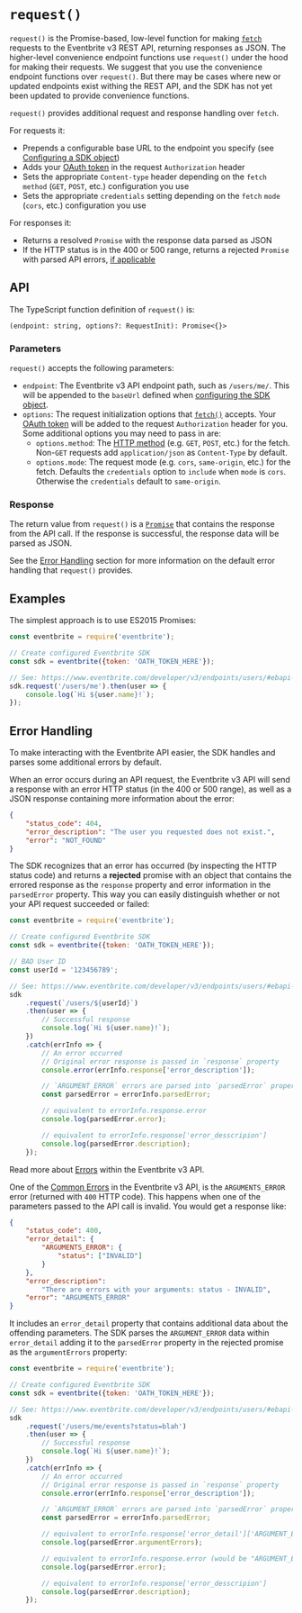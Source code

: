 # `request()`

`request()` is the Promise-based, low-level function for making [`fetch`](https://github.com/matthew-andrews/isomorphic-fetch) requests to the Eventbrite v3 REST API, returning responses as JSON. The higher-level convenience endpoint functions use `request()` under the hood for making their requests. We suggest that you use the convenience endpoint functions over `request()`. But there may be cases where new or updated endpoints exist withing the REST API, and the SDK has not yet been updated to provide convenience functions.

`request()` provides additional request and response handling over `fetch`.

For requests it:

*   Prepends a configurable base URL to the endpoint you specify (see [Configuring a SDK object](./#configuring-a-sdk-object))
*   Adds your [OAuth token](https://www.eventbrite.com/developer/v3/api_overview/authentication/#ebapi-getting-a-token) in the request `Authorization` header
*   Sets the appropriate `Content-type` header depending on the `fetch` `method` (`GET`, `POST`, etc.) configuration you use
*   Sets the appropriate `credentials` setting depending on the `fetch` `mode` (`cors`, etc.) configuration you use

For responses it:

*   Returns a resolved `Promise` with the response data parsed as JSON
*   If the HTTP status is in the 400 or 500 range, returns a rejected `Promise` with parsed API errors, [if applicable](#error-handling)

## API

The TypeScript function definition of `request()` is:

```
(endpoint: string, options?: RequestInit): Promise<{}>
```

### Parameters

`request()` accepts the following parameters:

*   `endpoint`: The Eventbrite v3 API endpoint path, such as `/users/me/`. This will be appended to the `baseUrl` defined when [configuring the SDK object](./#configuring-a-sdk-object).
*   `options`: The request initialization options that [`fetch()`](https://developer.mozilla.org/en-US/docs/Web/API/WindowOrWorkerGlobalScope/fetch) accepts. Your [OAuth token](https://www.eventbrite.com/developer/v3/api_overview/authentication/#ebapi-getting-a-token) will be added to the request `Authorization` header for you. Some additional options you may need to pass in are:
    *   `options.method`: The [HTTP method](https://developer.mozilla.org/en-US/docs/Web/HTTP/Methods) (e.g. `GET`, `POST`, etc.) for the fetch. Non-`GET` requests add `application/json` as `Content-Type` by default.
    *   `options.mode`: The request mode (e.g. `cors`, `same-origin`, etc.) for the fetch. Defaults the `credentials` option to `include` when `mode` is `cors`. Otherwise the `credentials` default to `same-origin`.

### Response

The return value from `request()` is a [`Promise`](https://developer.mozilla.org/en-US/docs/Web/JavaScript/Guide/Using_promises) that contains the response from the API call. If the response is successful, the response data will be parsed as JSON.

See the [Error Handling](#error-handling) section for more information on the default error handling that `request()` provides.

## Examples

The simplest approach is to use ES2015 Promises:

```js
const eventbrite = require('eventbrite');

// Create configured Eventbrite SDK
const sdk = eventbrite({token: 'OATH_TOKEN_HERE'});

// See: https://www.eventbrite.com/developer/v3/endpoints/users/#ebapi-get-users-id
sdk.request('/users/me').then(user => {
    console.log(`Hi ${user.name}!`);
});
```

## Error Handling

To make interacting with the Eventbrite API easier, the SDK handles and parses some additional errors by default.

When an error occurs during an API request, the Eventbrite v3 API will send a response with an error HTTP status (in the 400 or 500 range), as well as a JSON response containing more information about the error:

```json
{
    "status_code": 404,
    "error_description": "The user you requested does not exist.",
    "error": "NOT_FOUND"
}
```

The SDK recognizes that an error has occurred (by inspecting the HTTP status code) and returns a **rejected** promise with an object that contains the errored response as the `response` property and error information in the `parsedError` property. This way you can easily distinguish whether or not your API request succeeded or failed:

```js
const eventbrite = require('eventbrite');

// Create configured Eventbrite SDK
const sdk = eventbrite({token: 'OATH_TOKEN_HERE'});

// BAD User ID
const userId = '123456789';

// See: https://www.eventbrite.com/developer/v3/endpoints/users/#ebapi-get-users-id
sdk
    .request(`/users/${userId}`)
    .then(user => {
        // Successful response
        console.log(`Hi ${user.name}!`);
    })
    .catch(errInfo => {
        // An error occurred
        // Original error response is passed in `response` property
        console.error(errInfo.response['error_description']);

        // `ARGUMENT_ERROR` errors are parsed into `parsedError` property
        const parsedError = errorInfo.parsedError;

        // equivalent to errorInfo.response.error
        console.log(parsedError.error);

        // equivalent to errorInfo.response['error_desscripion']
        console.log(parsedError.description);
    });
```

Read more about [Errors](https://www.eventbrite.com/developer/v3/api_overview/errors/) within the Eventbrite v3 API.

One of the [Common Errors](https://www.eventbrite.com/developer/v3/api_overview/errors/#ebapi-common-errors) in the Eventbrite v3 API, is the `ARGUMENTS_ERROR` error (returned with `400` HTTP code). This happens when one of the parameters passed to the API call is invalid. You would get a response like:

```json
{
    "status_code": 400,
    "error_detail": {
        "ARGUMENTS_ERROR": {
            "status": ["INVALID"]
        }
    },
    "error_description":
        "There are errors with your arguments: status - INVALID",
    "error": "ARGUMENTS_ERROR"
}
```

It includes an `error_detail` property that contains additional data about the offending parameters. The SDK parses the `ARGUMENT_ERROR` data within `error_detail` adding it to the `parsedError` property in the rejected promise as the `argumentErrors` property:

```js
const eventbrite = require('eventbrite');

// Create configured Eventbrite SDK
const sdk = eventbrite({token: 'OATH_TOKEN_HERE'});

// See: https://www.eventbrite.com/developer/v3/endpoints/users/#ebapi-get-users-id-events
sdk
    .request('/users/me/events?status=blah')
    .then(user => {
        // Successful response
        console.log(`Hi ${user.name}!`);
    })
    .catch(errInfo => {
        // An error occurred
        // Original error response is passed in `response` property
        console.error(errInfo.response['error_description']);

        // `ARGUMENT_ERROR` errors are parsed into `parsedError` property
        const parsedError = errorInfo.parsedError;

        // equivalent to errorInfo.response['error_detail']['ARGUMENT_ERROR']
        console.log(parsedError.argumentErrors);

        // equivalent to errorInfo.response.error (would be "ARGUMENT_ERROR")
        console.log(parsedError.error);

        // equivalent to errorInfo.response['error_desscripion']
        console.log(parsedError.description);
    });
```
